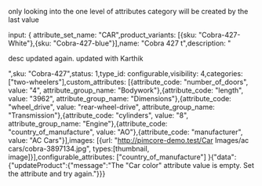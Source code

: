 only looking into the one level of attributes
category will be created by the last value

input: { attribute_set_name: \"CAR\",product_variants: [{sku: \"Cobra-427-White\"},{sku: \"Cobra-427-blue\"}],name: \"Cobra 427 t\",description: \"<p>desc updated again. updated with Karthik</p>
\",sku: \"Cobra-427\",status: 1,type_id: configurable,visibility: 4,categories: [\"two-wheelers\"],custom_attributes: [{attribute_code: \"number_of_doors\", value: \"4\", attribute_group_name: \"Bodywork\"},{attribute_code: \"length\", value: \"3962\", attribute_group_name: \"Dimensions\"},{attribute_code: \"wheel_drive\", value: \"rear-wheel-drive\", attribute_group_name: \"Transmission\"},{attribute_code: \"cylinders\", value: \"8\", attribute_group_name: \"Engine\"},{attribute_code: \"country_of_manufacture\", value: \"AO\"},{attribute_code: \"manufacturer\", value: \"AC Cars\"}],images: [{url: \"http://pimcore-demo.test/Car Images/ac cars/cobra-3897134.jpg\", types:[thumbnail, image]}],configurable_attributes: [\"country_of_manufacture\"] }{"data":{"updateProduct":{"message":"The \"Car color\" attribute value is empty. Set the attribute and try again."}}}

